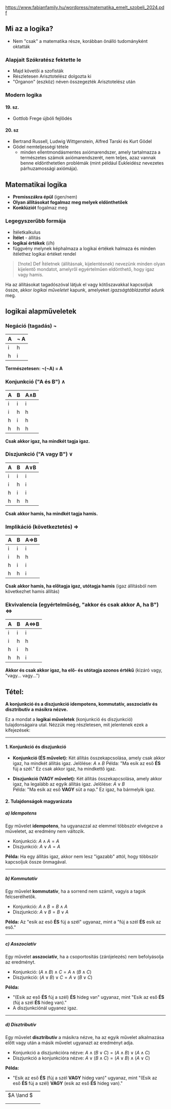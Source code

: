 https://www.fabianfamily.hu/wordpress/matematika_emelt_szobeli_2024.pdf
## Mi az a logika?
- Nem "csak" a matematika része, korábban önálló tudományként oktatták
### Alapjait Szókratész fektette le
- Majd követői a szofisták 
- Részletesen Arisztotelész dolgozta ki
- "Organon" (eszköz) néven összegezték Arisztotelész után 
### Modern logika
#### 19. sz.
- Gottlob Frege újbóli fejlődés
#### 20. sz
- Bertrand Russell, Ludwig Wittgenstein, Alfred Tarski és Kurt Gödel
- Gödel nemteljességi tétele
	- minden ellentmondásmentes axiómarendszer, amely tartalmazza a természetes számok axiómarendszerét, nem teljes, azaz vannak benne eldönthetetlen problémák (mint például Eukleidész nevezetes párhuzamossági axiómája).
## Matematikai logika
- **Premisszákra épül** (igen/nem)
- **Olyan állításokat fogalmaz meg melyek eldönthetőek**
- **Konklúziót** fogalmaz meg
### Legegyszerűbb formája
- Ítéletkalkulus
- **Ítélet** - állítás
- **logikai értékek** (i/h)
- függvény melynek képhalmaza a logikai értékek halmaza és minden ítélethez logikai értéket rendel

>[!note] Def
>Ítéletnek (állításnak, kijelentésnek) nevezünk minden olyan kijelentő mondatot, amelyről egyértelműen eldönthető, hogy igaz vagy hamis.

Ha az állításokat tagadószóval látjuk el vagy kötőszavakkal kapcsoljuk össze, akkor *logikai műveletet* kapunk, amelyeket *igazságtáblázattal* adunk meg.

## logikai alapműveletek
### Negáció (tagadás) $\neg$

| A   | $\neg$ A |
| --- | -------- |
| i   | h        |
| h   | i        |
**Természetesen:
$\neg$($\neg$A) = A**

### Konjunkció ("A és B") $\wedge$ 

| A   | B   | A$\wedge$B |
| --- | --- | ---------- |
| i   | i   | i          |
| i   | h   | h          |
| h   | i   | h          |
| h   | h   | h          |
**Csak akkor igaz, ha mindkét tagja igaz.**

### Diszjunkció ("A vagy B") $\vee$ 
| A   | B   | A$\vee$B |
| --- | --- | -------- |
| i   | i   | i        |
| i   | h   | i        |
| h   | i   | i        |
| h   | h   | h        |
**Csak akkor hamis, ha mindkét tagja hamis.**

### Implikáció (következtetés) $\Rightarrow$ 
| A   | B   | A$\Rightarrow$B |
| --- | --- | --------------- |
| i   | i   | i               |
| i   | h   | h               |
| h   | i   | i               |
| h   | h   | i               |
**Csak akkor hamis, ha előtagja igaz, utótagja hamis** (igaz állításból nem következhet hamis állítás)

### Ekvivalencia (egyértelműség, "akkor és csak akkor A, ha B") $\Leftrightarrow$
| A   | B   | A$\Leftrightarrow$B |
| --- | --- | ------------------- |
| i   | i   | i                   |
| i   | h   | h                   |
| h   | i   | h                   |
| h   | h   | i                   |
**Akkor és csak akkor igaz, ha elő- és utótagja azonos értékű** 
(kizáró vagy, "vagy... vagy...")

## Tétel:
**A konjunkció és a diszjunkció idempotens, kommutatív, asszociatív és disztributív a másikra nézve.**

Ez a mondat a **logikai műveletek** (konjunkció és diszjunkció) tulajdonságaira utal. Nézzük meg részletesen, mit jelentenek ezek a kifejezések:

---

#### 1. Konjunkció és diszjunkció

- **Konjunkció (ÉS művelet):** Két állítás összekapcsolása, amely csak akkor igaz, ha mindkét állítás igaz. Jelölése: $A∧B$ 
    Példa: "Ma esik az eső **ÉS** fúj a szél." Ez csak akkor igaz, ha mindkettő igaz.
    
- **Diszjunkció (VAGY művelet):** Két állítás összekapcsolása, amely akkor igaz, ha legalább az egyik állítás igaz. Jelölése: $A∨B$  
    Példa: "Ma esik az eső **VAGY** süt a nap." Ez igaz, ha bármelyik igaz.
    
#### 2. Tulajdonságok magyarázata

##### a) Idempotens

Egy művelet **idempotens**, ha ugyanazzal az elemmel többször elvégezve a műveletet, az eredmény nem változik.

- Konjunkció: $A∧A=A$
- Diszjunkció: $A∨A=A$

**Példa:** Ha egy állítás igaz, akkor nem lesz "igazabb" attól, hogy többször kapcsoljuk össze önmagával.

---

##### b) Kommutatív

Egy művelet **kommutatív**, ha a sorrend nem számít, vagyis a tagok felcserélhetők.

- Konjunkció: $A∧B=B∧A$
- Diszjunkció: $A∨B=B∨A$

**Példa:** Az "esik az eső **ÉS** fúj a szél" ugyanaz, mint a "fúj a szél **ÉS** esik az eső."

---

##### c) Asszociatív

Egy művelet **asszociatív**, ha a csoportosítás (zárójelezés) nem befolyásolja az eredményt.

- Konjunkció: $(A \land B) \land C = A \land (B \land C)$
- Diszjunkció: $(A \lor B) \lor C = A \lor (B \lor C)$

**Példa:**

- "(Esik az eső **ÉS** fúj a szél) **ÉS** hideg van" ugyanaz, mint "Esik az eső **ÉS** (fúj a szél **ÉS** hideg van)."
- A diszjunkciónál ugyanez igaz.

---

##### d) Disztributív

Egy művelet **disztributív** a másikra nézve, ha az egyik művelet alkalmazása előtt vagy után a másik művelet ugyanazt az eredményt adja.

- Konjunkció a diszjunkcióra nézve: $A \land (B \lor C) = (A \land B) \lor (A \land C)$
- Diszjunkció a konjunkcióra nézve: $A \lor (B \land C) = (A \lor B) \land (A \lor C)$

**Példa:**

- "Esik az eső **ÉS** (fúj a szél **VAGY** hideg van)" ugyanaz, mint "(Esik az eső **ÉS** fúj a szél) **VAGY** (esik az eső **ÉS** hideg van)."

|            |     |
| ---------- | --- |
| $A \land $ |     |
|            |     |
|            |     |
